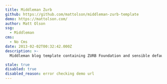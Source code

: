 ```yaml
---
title: Middleman Zurb
github: https://github.com/mattolson/middleman-zurb-template
demo: https://mattolson.com/
author: Matt Olson
ssg:
  - Middleman
cms:
  - No Cms
date: 2013-02-02T00:32:42.000Z
description: >-
  Middleman blog template containing ZURB Foundation and sensible default components and templates

stale: true
disabled: true
disabled_reason: error checking demo url
---
```

